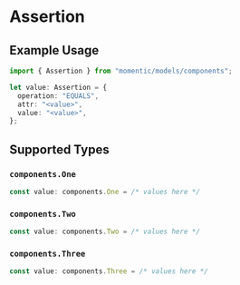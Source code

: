 # Assertion

## Example Usage

```typescript
import { Assertion } from "momentic/models/components";

let value: Assertion = {
  operation: "EQUALS",
  attr: "<value>",
  value: "<value>",
};
```

## Supported Types

### `components.One`

```typescript
const value: components.One = /* values here */
```

### `components.Two`

```typescript
const value: components.Two = /* values here */
```

### `components.Three`

```typescript
const value: components.Three = /* values here */
```

